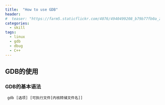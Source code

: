 ```yaml
---
title:  "How to use GDB"
header:
#  teaser: "https://farm5.staticflickr.com/4076/4940499208_b79b77fb0a_z.jpg"
categories: 
  - skill
tags:
  - linux
  - gdb 
  - dbug
  - C++
---
```

## GDB的使用

### GDB的基本语法

```#! /bin/bash
 gdb [选项] [可执行文件[内核转储文件名]]
```

